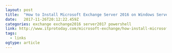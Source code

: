 ```yaml
---
layout: post 
title:  "How to Install Microsoft Exchange Server 2016 on Windows Server 2016" 
date:   2017-11-26T20:12:22.459Z 
categories: exchange exchange2016 server2017 powershell
link: http://www.itprotoday.com/microsoft-exchange/how-install-microsoft-exchange-server-2016-windows-server-2016-powershell 
tags:
  - links
ogtype: article 
---
```


